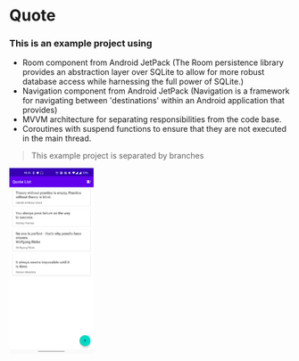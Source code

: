 # Quote
### This is an example project using

  - Room component from Android JetPack (The Room persistence library provides an abstraction layer
  over SQLite to allow for more robust database access while harnessing the full power of SQLite.)
  - Navigation component from Android JetPack (Navigation is a framework for navigating between
  'destinations' within an Android application that provides)
  - MVVM architecture for separating responsibilities from the code base.
  - Coroutines with suspend functions to ensure that they are not executed in the main thread.

> This example project is separated by branches

<img src="https://github.com/F4bioo/Quote/blob/master/screen_capture.png" width="30%"></img>
